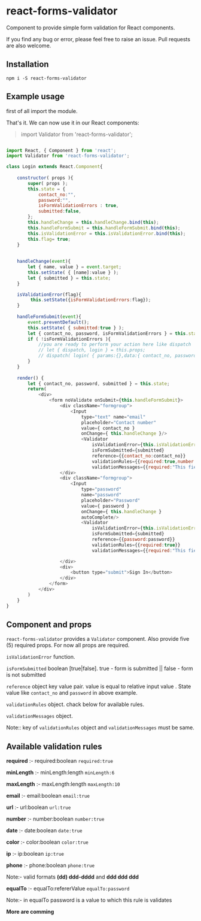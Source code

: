 # react-forms-validator

Component to provide simple form validation for React components. 

If you find any bug or error, please feel free to raise an issue. Pull requests are also welcome.

## Installation

``
npm i -S react-forms-validator
``


## Example usage

first of all import the module.

That's it. We can now use it in our React components:

>import Validator from 'react-forms-validator';

```javascript

import React, { Component } from 'react';
import Validator from 'react-forms-validator';

class Login extends React.Component{
    
    constructor( props ){
        super( props );
        this.state = {
            contact_no:"",
            password:"",
            isFormValidationErrors : true,
            submitted:false,
        };
        this.handleChange = this.handleChange.bind(this);
        this.handleFormSubmit = this.handleFormSubmit.bind(this);
        this.isValidationError = this.isValidationError.bind(this);
        this.flag= true;
    }
    
    
    handleChange(event){
        let { name, value } = event.target;
        this.setState( { [name]:value } );
        let { submitted } = this.state;
    }

    isValidationError(flag){
         this.setState({isFormValidationErrors:flag});
    }
        
    handleFormSubmit(event){
        event.preventDefault();
        this.setState( { submitted:true } );
        let { contact_no, password, isFormValidationErrors } = this.state;
        if ( !isFormValidationErrors ){
            //you are ready to perform your action here like dispatch
            // let { dispatch, login } = this.props;
            // dispatch( login( { params:{},data:{ contact_no, password } } ) );
        }
    }
        
    render() {
        let { contact_no, password, submitted } = this.state;
        return(
            <div>
                <form noValidate onSubmit={this.handleFormSubmit}>
                    <div className="formgroup">
                        <Input 
                            type="text" name="email" 
                            placeholder="Contact number" 
                            value={ contact_no } 
                            onChange={ this.handleChange }/>
                            <Validator 
                                isValidationError={this.isValidationError}
                                isFormSubmitted={submitted} 
                                reference={{contact_no:contact_no}}
                                validationRules={{required:true,number:true,maxLength:10}} 
                                validationMessages={{required:"This field is required",number:"Not a valid number",maxLength:"Not a valid number"}}/>
                    </div>
                    <div className="formgroup">
                        <Input 
                            type="password" 
                            name="password" 
                            placeholder="Password" 
                            value={ password } 
                            onChange={ this.handleChange } 
                            autoComplete/>
                            <Validator 
                                isValidationError={this.isValidationError}
                                isFormSubmitted={submitted} 
                                reference={{password:password}} 
                                validationRules={{required:true}} 
                                validationMessages={{required:"This field is required",}}/>

                    </div>
                    <div>
                        <button type="submit">Sign In</button>
                    </div>
                </form>
            </div>  
        )
    }
}
```

## Component and props

```react-forms-validator``` provides a ```Validator``` component. Also provide five (5) required props. For now all props are required.

```isValidationError``` function.

```isFormSubmitted``` boolean [true|false]. true - form is submitted || false - form is not submitted 

```reference``` object key value pair. value is equal to relative input value . State value like ```contact_no``` and ```password``` in above example.

```validationRules``` object. chack below for available rules.

```validationMessages``` object. 

Note:: key of ```validationRules``` object and ```validationMessages``` must be same.


## Available validation rules 

**required** :-  required:boolean ```required:true```

**minLength** :- minLength:length ```minLength:6```

**maxLength** :- maxLength:length ```maxLength:10```

**email** :- email:boolean ```email:true```

**url** :- url:boolean ```url:true```

**number** :- number:boolean ```number:true```

**date** :- date:boolean ```date:true```

**color** :- color:boolean ```color:true```

**ip** :- ip:boolean ```ip:true```

**phone** :- phone:boolean ```phone:true```

Note:- valid formats **(dd) ddd-dddd** and **ddd ddd ddd**

**equalTo** :- equalTo:refererValue ```equalTo:password```

Note:- in equalTo password is a value to which this rule is validates

**More are comming**
 
